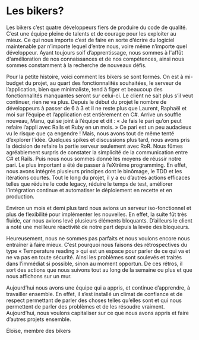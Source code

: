 Les bikers?
===========

Les bikers c’est quatre développeurs fiers de produire du code de qualité. C’est une équipe pleine de talents et de courage pour les exploiter au mieux. Ce qui nous importe c’est de faire en sorte d’écrire du logiciel maintenable par n’importe lequel d’entre nous, voire même n’importe quel développeur. Ayant toujours soif d’apprentissage, nous sommes à l'affût d'amélioration de nos connaissances et de nos compétences, ainsi nous sommes constamment à la recherche de nouveaux défis.

Pour la petite histoire, voici comment les bikers se sont formés. On est à mi-budget du projet, au quart des fonctionnalités souhaitées, le serveur de l’application, bien que minimaliste, tend à figer et beaucoup des fonctionnalités manquantes seront sur celui-ci. Le client ne sait plus s’il veut continuer, rien ne va plus. Depuis le début du projet le nombre de développeurs à passer de 6 à 3 et il ne reste plus que Laurent, Raphaël et moi sur l’équipe et l’application est entièrement en C#. Arrive un souffle nouveau, Manu, qui se joint à l’équipe et dit : «  Je fais le pari qu’on peut refaire l’appli avec Rails et Ruby en un mois. » Ce pari est un peu audacieux vu le risque que ça engendre ! Mais, nous avons tout de même tenté d’explorer l’idée. Quelques spikes et discussions plus tard, nous avons pris la décision de refaire la partie serveur seulement avec RoR. Nous fûmes agréablement surpris de constater la simplicité de la communication entre C# et Rails. Puis nous nous sommes donné les moyens de réussir notre pari. Le plus important a été de passer à l’eXtrême programming. En effet, nous avons intégrés plusieurs principes dont le binômage, le TDD et les itérations courtes. Tout le long du projet, il y a eu d’autres actions efficaces telles que réduire le code legacy, réduire le temps de test, améliorer l’intégration continue et automatiser le déploiement en recette et en production.

Environ un mois et demi plus tard nous avions un serveur iso-fonctionnel et plus de flexibilité pour implémenter les nouvelles. En effet, la suite fût très fluide, car nous avions levé plusieurs éléments bloquants. D’ailleurs le client a noté une meilleure réactivité de notre part depuis la levée des bloqueurs.

Heureusement, nous ne sommes pas parfaits et nous voulons encore nous entraîner à faire mieux. C’est pourquoi nous faisons des rétrospectives du type « Temperature reading » qui est un espace pour parler de ce qui va et ne va pas en toute sécurité. Ainsi les problèmes sont soulevés et traités dans l’immédiat si possible, sinon au moment opportun. De ces rétros, il sort des actions que nous suivons tout au long de la semaine ou plus et que nous affichons sur un mur.

Aujourd’hui nous avons une équipe qui a appris, et continue d’apprendre, à travailler ensemble. En effet, il s’est installé un climat de confiance et de respect permettant de parler des choses telles qu’elles sont et qui nous permettent de parler des problèmes et de les résoudre vraiment. Aujourd’hui, nous voulons capitaliser sur ce que nous avons appris et faire d’autres projets ensemble.

Éloïse, membre des bikers

